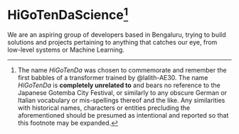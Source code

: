# HiGoTenDaScience[^1]
We are an aspiring group of developers based in Bengaluru, trying to build solutions and projects pertaining to anything that catches our eye, from low-level systems or Machine Learning.

[^1]: The name _HiGoTenDa_ was chosen to commemorate and remember the first babbles of a transformer trained by @lalith-AE30. The name _HiGoTenDa_ is __completely unrelated to__ and bears no reference to the Japanese Gotemba City Festival, or similarly to any obscure German or Italian vocabulary or mis-spellings thereof and the like. Any similarities with historical names, characters or entities precluding the aforementioned should be presumed as intentional and reported so that this footnote may be expanded.
